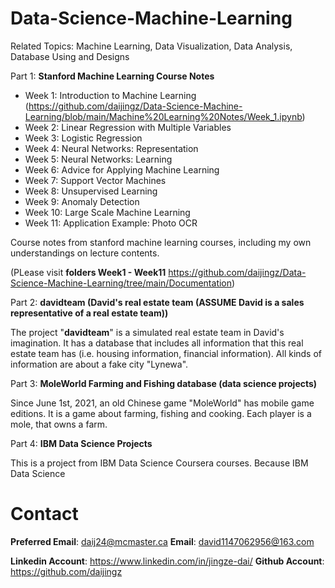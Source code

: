 # Data-Science-Machine-Learning
Related Topics: Machine Learning, Data Visualization, Data Analysis, Database Using and Designs

Part 1: **Stanford Machine Learning Course Notes**

* Week 1: Introduction to Machine Learning (https://github.com/daijingz/Data-Science-Machine-Learning/blob/main/Machine%20Learning%20Notes/Week_1.ipynb)
* Week 2: Linear Regression with Multiple Variables
* Week 3: Logistic Regression
* Week 4: Neural Networks: Representation
* Week 5: Neural Networks: Learning
* Week 6: Advice for Applying Machine Learning
* Week 7: Support Vector Machines
* Week 8: Unsupervised Learning
* Week 9: Anomaly Detection
* Week 10: Large Scale Machine Learning
* Week 11: Application Example: Photo OCR

Course notes from stanford machine learning courses, including my own understandings on lecture contents.

(PLease visit **folders Week1 - Week11** https://github.com/daijingz/Data-Science-Machine-Learning/tree/main/Documentation)

Part 2: **davidteam (David's real estate team (ASSUME David is a sales representative of a real estate team))**

The project "**davidteam**" is a simulated real estate team in David's imagination. It has a database that includes all information that this real estate team has (i.e. housing information, financial information). All kinds of information are about a fake city "Lynewa".

Part 3: **MoleWorld Farming and Fishing database (data science projects)**

Since June 1st, 2021, an old Chinese game "MoleWorld" has mobile game editions. It is a game about farming, fishing and cooking. Each player is a mole, that owns a farm.

Part 4: **IBM Data Science Projects**

This is a project from IBM Data Science Coursera courses. Because IBM Data Science

# Contact
**Preferred Email**: daij24@mcmaster.ca
**Email**: david1147062956@163.com

**Linkedin Account**: https://www.linkedin.com/in/jingze-dai/
**Github Account**: https://github.com/daijingz 
